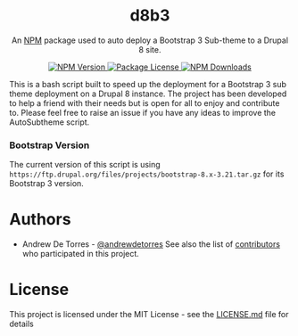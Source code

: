 <h1 align="center">d8b3</h1>
<p align="center">An <a href="http://npmjs.org" target="_blank">NPM</a> package used to auto deploy a Bootstrap 3 Sub-theme to a Drupal 8 site.</p>

<p align="center">
  <a href="https://www.npmjs.com/d8b3" target="_blank">
    <img src="https://img.shields.io/npm/v/@d8b3/core.svg" alt="NPM Version" />
  </a>
  <a href="https://www.npmjs.com/~d8b3" target="_blank">
    <img src="https://img.shields.io/npm/l/@d8b3/core.svg" alt="Package License" />
  </a>
  <a href="https://www.npmjs.com/~d8b3" target="_blank">
    <img src="https://img.shields.io/npm/dm/@d8b3/common.svg" alt="NPM Downloads" />
  </a>
</p>

This is a bash script built to speed up the deployment for a Bootstrap 3 sub theme deployment on a Drupal 8 instance.
The project has been developed to help a friend with their needs but is open for all to enjoy and contribute to.
Please feel free to raise an issue if you have any ideas to improve the AutoSubtheme script.

### Bootstrap Version

The current version of this script is using ```https://ftp.drupal.org/files/projects/bootstrap-8.x-3.21.tar.gz``` for its Bootstrap 3 version.

# Authors
 - Andrew De Torres - [@andrewdetorres](https://github.com/andrewdetorres)
See also the list of [contributors](https://github.com/andrewdetorres/autoSubtheme/graphs/contributors) who participated in this project.

# License
This project is licensed under the MIT License - see the [LICENSE.md](https://github.com/andrewdetorres/d8b3/blob/master/LICENSE.md) file for details